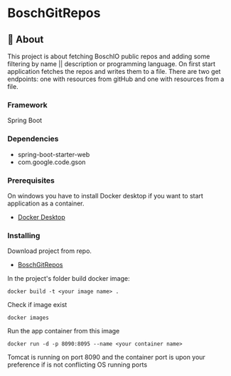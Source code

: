 # BoschGitRepos

## 🧐 About <a name = "about"></a>

This project is about fetching BoschIO public repos and adding some filtering by name || description or programming language.
On first start application fetches the repos and writes them to a file. There are two get endpoints:
one with resources from gitHub and one with resources from a file.

### Framework

Spring Boot

### Dependencies

- spring-boot-starter-web
- com.google.code.gson

### Prerequisites

On windows you have to install Docker desktop if you want to start application as a container.

- [Docker Desktop](https://docs.docker.com/desktop/install/windows-install/)

### Installing

Download project from repo.

- [BoschGitRepos](https://github.com/mishoto/BoschGitRepos)

In the project's folder build docker image:

```
docker build -t <your image name> .
```

Check if image exist

```
docker images
```

Run the app container from this image

```
docker run -d -p 8090:8095 --name <your container name> 
```

Tomcat is running on port 8090 and the container port is upon your preference if is not conflicting OS running ports





